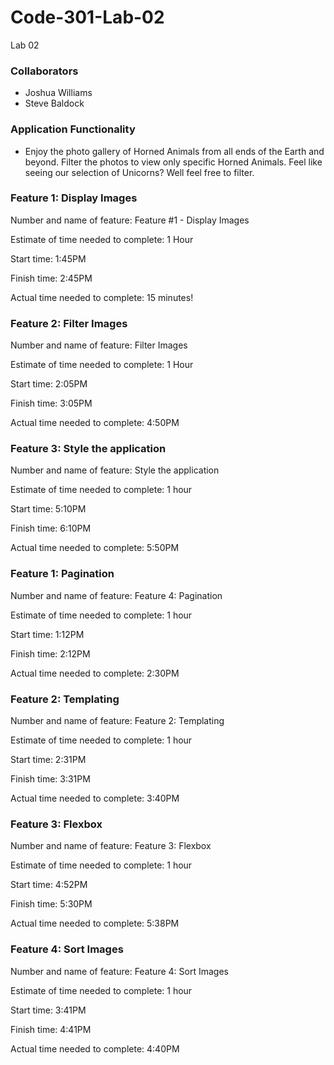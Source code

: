 # Code-301-Lab-02
Lab 02

### Collaborators
* Joshua Williams
* Steve Baldock

### Application Functionality

* Enjoy the photo gallery of Horned Animals from all ends of the Earth and beyond. Filter the photos to view only specific Horned Animals. Feel like seeing our selection of Unicorns? Well feel free to filter.

### Feature 1: Display Images

Number and name of feature: Feature #1 - Display Images

Estimate of time needed to complete: 1 Hour

Start time: 1:45PM

Finish time: 2:45PM

Actual time needed to complete: 15 minutes!



### Feature 2: Filter Images

Number and name of feature: Filter Images

Estimate of time needed to complete: 1 Hour

Start time: 2:05PM

Finish time: 3:05PM

Actual time needed to complete: 4:50PM



### Feature 3: Style the application

Number and name of feature: Style the application

Estimate of time needed to complete: 1 hour

Start time: 5:10PM

Finish time: 6:10PM

Actual time needed to complete: 5:50PM

### Feature 1: Pagination
Number and name of feature: Feature 4: Pagination

Estimate of time needed to complete: 1 hour

Start time: 1:12PM

Finish time: 2:12PM

Actual time needed to complete: 2:30PM

### Feature 2: Templating
Number and name of feature: Feature 2: Templating

Estimate of time needed to complete: 1 hour

Start time: 2:31PM

Finish time: 3:31PM

Actual time needed to complete: 3:40PM

### Feature 3: Flexbox
Number and name of feature: Feature 3: Flexbox

Estimate of time needed to complete: 1 hour

Start time: 4:52PM

Finish time: 5:30PM

Actual time needed to complete: 5:38PM

### Feature 4: Sort Images
Number and name of feature: Feature 4: Sort Images

Estimate of time needed to complete: 1 hour

Start time: 3:41PM

Finish time: 4:41PM

Actual time needed to complete: 4:40PM
